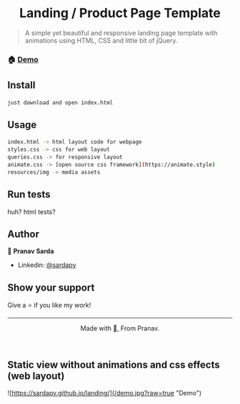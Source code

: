 
<h1 align="center">Landing / Product Page Template</h1>

> A simple yet beautiful and responsive landing page template with animations using HTML, CSS and little bit of jQuery.

### 🏠 [Demo](https://sardapv.github.io/landingpage/)


## Install

```sh
just download and open index.html
```

## Usage

```sh
index.html -> html layout code for webpage
styles.css -> css for web layout
queries.css -> for responsive layout
animate.css -> [open source css framework](https://animate.style) 
resources/img -> media assets
```

## Run tests

huh? html tests?


## Author

👤 **Pranav Sarda**

* Linkedin: [@sardapv](https://www.linkedin.com/in/sardapv/)

## Show your support

Give a ⭐️ if you like my work!

***
<p align="center"> Made with 💚, From Pranav. </p> <br />

## Static view without animations and css effects (web layout)

![https://sardapv.github.io/landing/](/demo.jpg?raw=true "Demo")
